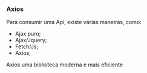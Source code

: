 ### Axios

Para consumir uma Api, existe várias maneiras, como:

- Ajax puro;
- Ajax/Jquery;
- Fetch/Js;
- Axios;

Axios uma biblioteca moderna e mais eficiente
